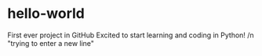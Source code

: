 # hello-world
First ever project in GitHub
Excited to start learning and coding in Python!
/n "trying to enter a new line"
